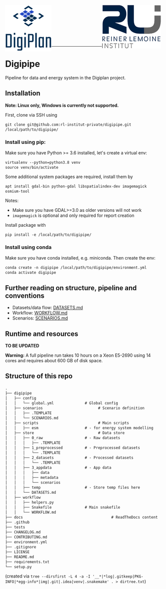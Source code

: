 <p align="left">
    <img alt="Digiplan logo" align="left" height="150" src="docs/img/logos/digiplan-logo.png">
    <img alt="RLI logo" align="right" height="140" src="docs/img/logos/rli_logo.png">
</p>
<br/><br/><br/><br/><br/><br/><br/>

----------

# Digipipe

Pipeline for data and energy system in the Digiplan project.

## Installation 

**Note: Linux only, Windows is currently not supported.**

First, clone via SSH using

    git clone git@github.com:rl-institut-private/digipipe.git /local/path/to/digipipe/

### Install using pip:

Make sure you have Python >= 3.6 installed, let's create a virtual env:

    virtualenv --python=python3.8 venv
    source venv/bin/activate

Some additional system packages are required, install them by

    apt install gdal-bin python-gdal libspatialindex-dev imagemagick osmium-tool

Notes:
- Make sure you have GDAL>=3.0 as older versions will not work
- `imagemagick` is optional and only required for report creation

Install package with

    pip install -e /local/path/to/digipipe/

### Install using conda

Make sure you have conda installed, e.g. miniconda. Then create the env:
    
    conda create -n digipipe /local/path/to/digipipe/environment.yml
    conda activate digipipe

## Further reading on structure, pipeline and conventions

- Datasets/data flow: [DATASETS.md](digipipe/store/DATASETS.md)
- Workflow: [WORKFLOW.md](digipipe/workflow/WORKFLOW.md)
- Scenarios: [SCENARIOS.md](digipipe/scenarios/SCENARIOS.md)

## Runtime and resources

**TO BE UPDATED**

**Warning:** A full pipeline run takes 10 hours on a Xeon E5-2690 using 14
cores and requires about 600 GB of disk space.

## Structure of this repo

```
.
├── digipipe
│   ├── config
│   │   └── global.yml              # Global config
│   ├── scenarios                         # Scenario definition
│   │   ├── .TEMPLATE
│   │   └── SCENARIOS.md
│   ├── scripts                           # Main scripts
│   │   ├── esm                     # - for energy system modelling
│   ├── store                             # Data store
│   │   ├── 0_raw                   # - Raw datasets
│   │   │   ├── .TEMPLATE
│   │   ├── 1_preprocessed          # - Preprocessed datasets
│   │   │   └── .TEMPLATE
│   │   ├── 2_datasets              # - Processed datasets
│   │   │   └── .TEMPLATE
│   │   ├── 3_appdata               # - App data
│   │   │   ├── data
│   │   │   ├── metadata
│   │   │   └── scenarios
│   │   ├── temp                    # - Store temp files here
│   │   └── DATASETS.md
│   ├── workflow
│   │   ├── helpers.py
│   │   ├── Snakefile               # Main snakefile
│   │   └── WORKFLOW.md
├── docs                                        # ReadTheDocs content
├── .github
├── tests
├── CHANGELOG.md
├── CONTRIBUTING.md
├── environment.yml
├── .gitignore
├── LICENSE
├── README.md
├── requirements.txt
└── setup.py
```

(created via `tree --dirsfirst -L 4 -a -I '__*|*log|.gitkeep|PKG-INFO|*egg-info*|img|.git|.idea|venv|.snakemake' . > dirtree.txt`)
